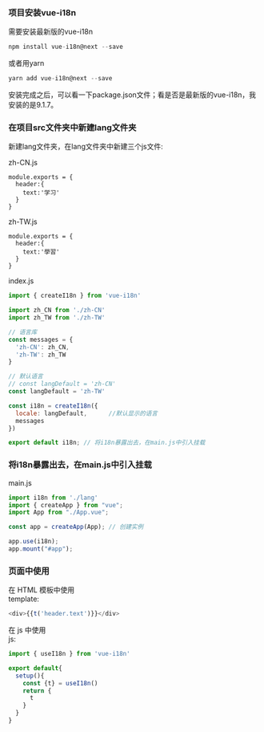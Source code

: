 ### 项目安装vue-i18n  

需要安装最新版的vue-i18n  

```javascript
npm install vue-i18n@next --save
```

或者用yarn
```javascript
yarn add vue-i18n@next --save
```

安装完成之后，可以看一下package.json文件；看是否是最新版的vue-i18n，我安装的是9.1.7。

### 在项目src文件夹中新建lang文件夹

新建lang文件夹，在lang文件夹中新建三个js文件:

zh-CN.js  
```javasctipt
module.exports = {
  header:{
    text:'学习'
  }
}
```

zh-TW.js  
```javasctipt
module.exports = {
  header:{
    text:'學習'
  }
}
```

index.js  
```javascript
import { createI18n } from 'vue-i18n'

import zh_CN from './zh-CN'
import zh_TW from './zh-TW'

// 语言库
const messages = {
  'zh-CN': zh_CN,
  'zh-TW': zh_TW
}

// 默认语言
// const langDefault = 'zh-CN'
const langDefault = 'zh-TW'

const i18n = createI18n({
  locale: langDefault,		//默认显示的语言 
  messages
})

export default i18n; // 将i18n暴露出去，在main.js中引入挂载
```

### 将i18n暴露出去，在main.js中引入挂载

main.js  
```javascript
import i18n from './lang'
import { createApp } from "vue";
import App from "./App.vue";

const app = createApp(App); // 创建实例

app.use(i18n);
app.mount("#app");
```

### 页面中使用  
在 HTML 模板中使用  
template:  
```javascript
<div>{{t('header.text')}}</div>
```

在 js 中使用  
js: 
```javascript
import { useI18n } from 'vue-i18n'

export default{
  setup(){
    const {t} = useI18n()
    return {
      t
    }
  }
}
```

